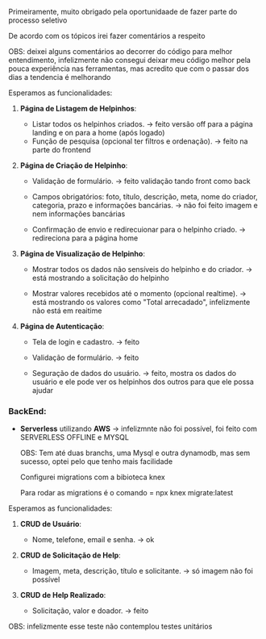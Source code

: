 Primeiramente, muito obrigado pela oportunidaade de fazer parte do processo seletivo

De acordo com os tópicos irei fazer comentários a respeito

OBS: deixei alguns comentários ao decorrer do código para melhor entendimento, infelizmente não consegui deixar meu código melhor pela pouca experiência nas ferramentas, mas acredito que com o passar dos dias a tendencia é melhorando

Esperamos as funcionalidades:

1. **Página de Listagem de Helpinhos**:

   - Listar todos os helpinhos criados. -> feito versão off para a página landing e on para a home (após logado)
   - Função de pesquisa (opcional ter filtros e ordenação). -> feito na parte do frontend

2. **Página de Criação de Helpinho**:

   - Validação de formulário. -> feito validação tando front como back

   - Campos obrigatórios: foto, título, descrição, meta, nome do criador, categoria, prazo e informações bancárias. -> não foi feito imagem e nem informações bancárias

   - Confirmação de envio e redirecuionar para o helpinho criado. -> redireciona para a página home

3. **Página de Visualização de Helpinho**:

   - Mostrar todos os dados não sensíveis do helpinho e do criador. -> está mostrando a solicitação do helpinho

   - Mostrar valores recebidos até o momento (opcional realtime). -> está mostrando os valores como "Total arrecadado", infelizmente não está em reaitime

4. **Página de Autenticação**:

   - Tela de login e cadastro. -> feito
   - Validação de formulário. -> feito

   - Seguração de dados do usuário. -> feito, mostra os dados do usuário e ele pode ver os helpinhos dos outros para que ele possa ajudar

### BackEnd:

- **Serverless** utilizando **AWS** -> infelizmnte não foi possível, foi feito com SERVERLESS OFFLINE e MYSQL

  OBS: Tem até duas branchs, uma Mysql e outra dynamodb, mas sem sucesso, optei pelo que tenho mais facilidade

  Configurei migrations com a bibioteca knex

  Para rodar as migrations é o comando = npx knex migrate:latest

Esperamos as funcionalidades:

1. **CRUD de Usuário**:

   - Nome, telefone, email e senha. -> ok

2. **CRUD de Solicitação de Help**:

   - Imagem, meta, descrição, título e solicitante. -> só imagem não foi possível

3. **CRUD de Help Realizado**:

   - Solicitação, valor e doador. -> feito

OBS: infelizmente esse teste não contemplou testes unitários
